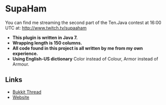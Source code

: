 SupaHam
=======
You can find me streaming the second part of the Ten.Java contest at 
16:00 UTC at: http://www.twitch.tv/supaaham

* **This plugin is written in Java 7.**
* **Wrapping length is 150 columns.**
* **All code found in this project is all written by me from my own experience.**
* **Using English-US dictionary** Color instead of Colour, Armor instead of Armour.

Links
-----

* [Bukkit Thread](http://forums.bukkit.org/threads/ten-java-plugin-contest-irc-esper-net-ten-java-points-4-644-http-tenjava-com-tenjava.190553/)
* [Website](http://www.mckarmacraft.com)